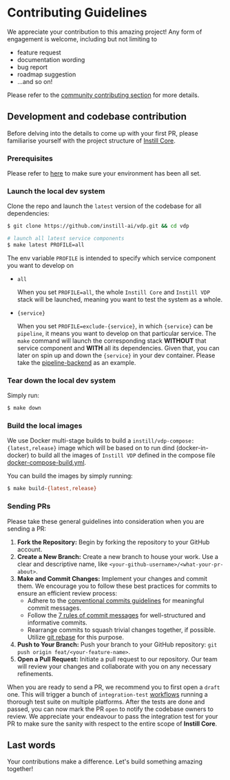 # Contributing Guidelines

We appreciate your contribution to this amazing project! Any form of engagement is welcome, including but not limiting to
- feature request
- documentation wording
- bug report
- roadmap suggestion
- ...and so on!

Please refer to the [community contributing section](https://github.com/instill-ai/community#contributing) for more details.

## Development and codebase contribution

Before delving into the details to come up with your first PR, please familiarise yourself with the project structure of [Instill Core](https://github.com/instill-ai/community#instill-core).

### Prerequisites

Please refer to [here](../README.md#prerequisites) to make sure your environment has been all set.

### Launch the local dev system

Clone the repo and launch the `latest` version of the codebase for all dependencies:

```bash
$ git clone https://github.com/instill-ai/vdp.git && cd vdp

# launch all latest service components
$ make latest PROFILE=all
```

The env variable `PROFILE` is intended to specify which service component you want to develop on
- `all`

  When you set `PROFILE=all`, the whole `Instill Core` and `Instill VDP` stack will be launched, meaning you want to test the system as a whole.

- `{service}`

  When you set `PROFILE=exclude-{service}`, in which `{service}` can be  `pipeline`, it means you want to develop on that particular service. The `make` command will launch the corresponding stack **WITHOUT** that service component and **WITH** all its dependencies. Given that, you can later on spin up and down the `{service}` in your dev container. Please take the [pipeline-backend](https://github.com/instill-ai/pipeline-backend#local-dev) as an example.

### Tear down the local dev system

Simply run:
```bash
$ make down
```

### Build the local images

We use Docker multi-stage builds to build a `instill/vdp-compose:{latest,release}` image which will be based on to run dind (docker-in-docker) to build all the images of `Instill VDP` defined in the compose file [docker-compose-build.yml](../docker-compose-build.yml).

You can build the images by simply running:

```bash
$ make build-{latest,release}
```

### Sending PRs

Please take these general guidelines into consideration when you are sending a PR:

1. **Fork the Repository:** Begin by forking the repository to your GitHub account.
2. **Create a New Branch:** Create a new branch to house your work. Use a clear and descriptive name, like `<your-github-username>/<what-your-pr-about>`.
3. **Make and Commit Changes:** Implement your changes and commit them. We encourage you to follow these best practices for commits to ensure an efficient review process:
   - Adhere to the [conventional commits guidelines](https://www.conventionalcommits.org/) for meaningful commit messages.
   - Follow the [7 rules of commit messages](https://chris.beams.io/posts/git-commit/) for well-structured and informative commits.
   - Rearrange commits to squash trivial changes together, if possible. Utilize [git rebase](http://gitready.com/advanced/2009/03/20/reorder-commits-with-rebase.html) for this purpose.
4. **Push to Your Branch:** Push your branch to your GitHub repository: `git push origin feat/<your-feature-name>`.
5. **Open a Pull Request:** Initiate a pull request to our repository. Our team will review your changes and collaborate with you on any necessary refinements.

When you are ready to send a PR, we recommend you to first open a `draft` one. This will trigger a bunch of `integration-test` [workflows](https://github.com/instill-ai/vdp/tree/main/.github/workflows) running a thorough test suite on multiple platforms. After the tests are done and passed, you can now mark the PR `open` to notify the codebase owners to review. We appreciate your endeavour to pass the integration test for your PR to make sure the sanity with respect to the entire scope of **Instill Core**.

## Last words

Your contributions make a difference. Let's build something amazing together!
